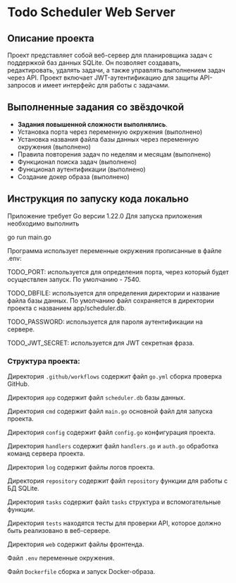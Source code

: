 # Todo Scheduler Web Server

## Описание проекта

Проект представляет собой веб-сервер для планировщика задач с поддержкой баз данных SQLite.
Он позволяет создавать, редактировать, удалять задачи, а также управлять выполнением задач через API. 
Проект включает JWT-аутентификацию для защиты API-запросов и имеет интерфейс для работы с задачами.

## Выполненные задания со звёздочкой

- **Задания повышенной сложности выполнялись**. 
- Установка порта через переменную окружения (выполнено)
- Установка названия файла базы данных через переменную окружения (выполнено)
- Правила повторения задач по неделям и месяцам (выполнено)
- Функционал поиска задач (выполнено)
- Функционал аутентификации (выполнено)
- Создание докер образа (выполнено)

## Инструкция по запуску кода локально
Приложение требует Go версии 1.22.0
Для запуска приложения необходимо выполнить

go run main.go

Программа использует переменные окружения прописанные в файле .env:

TODO_PORT: используется для определения порта, через который будет осуществлен запуск. По умолчанию - 7540.

TODO_DBFILE: используется для определения директории и название файла базы данных. 
По умолчанию файл сохраняется в директории проекта с названием app/scheduler.db.

TODO_PASSWORD: используется для пароля аутентификации на сервере.

TODO_JWT_SECRET: используется для JWT секретная фраза.

### Структура проекта:

Директория `.github/workflows` содержит файл `go.yml` сборка проверка GitHub. 

Директория `app` содержит файл `scheduler.db` базы данных.

Директория `cmd` содержит файл `main.go` основной файл для запуска проекта.

Директория `config` содержит файл `config.go` конфигурация проекта.

Директория `handlers` содержит файл `handlers.go` и `auth.go` обработка команд сервера проекта.

Директория `log` содержит файлы логов проекта.

Директория `repository` содержит файл `repository` функции для работы с БД SQLite.

Директория `tasks` содержит файл `tasks` структура и вспомогательные функции.

Директория `tests` находятся тесты для проверки API, которое должно быть реализовано в веб-сервере.

Директория `web` содержит файлы фронтенда.

Файл `.env` переменные окружения.

Файл `Dockerfile` сборка и запуск Docker-образа.



